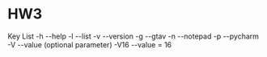 # HW3

Key List
-h --help
-l --list
-v --version
-g --gtav
-n --notepad
-p --pycharm
-V --value (optional parameter)
-V16
--value = 16
